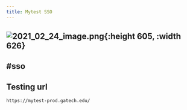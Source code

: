 ```yaml
---
title: Mytest SSO
---
```


## ![2021_02_24_image.png](https://cdn.logseq.com/%2F2ced21d5-4613-4500-9c50-ea987679aac5682adb77-559d-45a1-b39f-78b90b706af32021_02_24_image.png?Expires=4767801053&Signature=NmWwuGOk3axCPcyEoElhgIoSx8FG1FFZzFS6MBU3vJF2o~1iH8cwpZDIjcTOGBRzkx83qsImDDFI7YZjrtvsL1QamTMZ9ODFbSn6NM9shiF~1C~p955czTyYAcglmmJSftgIPmrWgWra7PnOQL4~fIEa-suKtKk5X9YF1vc1qXnuHv1NWPCaVwGCNmtJzPDtVNVTHQFZmDEV9GhGxtYbHEuM0t5gNT7m4Ojx0J38zyTPxAML1lOvLm1INMe~nv2-r~Ihx3fTi2g~q2Y1E5xfRT~Ab6VEeil1EpkctG0Up168Po24CWV5p2PqOrNAufnEEcR~9UvRFOxxZlfV36F0qA__&Key-Pair-Id=APKAJE5CCD6X7MP6PTEA){:height 605, :width 626}
## #sso
## Testing url
`https://mytest-prod.gatech.edu/`
